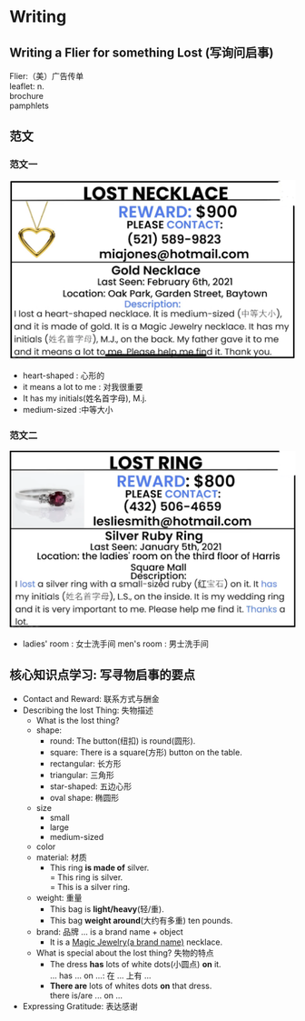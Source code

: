 # Writing
## Writing a Flier for something Lost (写询问启事)
 Flier:（美）广告传单<br>
 leaflet: n.  <br>
 brochure  <br>
 pamphlets  <br>
 ## 范文
 ### 范文一
 ![flier](img/01flier01.png  "flier")
 - heart-shaped : 心形的
 - it means a lot to me : 对我很重要
 - It has my initials(姓名首字母), M.j. 
 - medium-sized :中等大小
 ### 范文二
  ![flier](img/02flier02.png  "flier")
  - ladies' room : 女士洗手间    men's room : 男士洗手间
 ## 核心知识点学习: 写寻物启事的要点
 - Contact and Reward: 联系方式与酬金
 - Describing the lost Thing: 失物描述
    - What is the lost thing?
    - shape:
        - round: The button(纽扣) is round(圆形).
        - square: There is a square(方形) button on the table.
        - rectangular: 长方形
        - triangular: 三角形
        - star-shaped: 五边心形
        - oval shape: 椭圆形
    - size
        - small
        - large
        - medium-sized
    - color
    - material: 材质
        - This ring **is made of** silver. <br>
         = This ring is silver.<br>
         = This is a silver ring.
    - weight: 重量
        - This bag is **light/heavy**(轻/重).
        - This bag **weight around**(大约有多重) ten pounds.
    - brand: 品牌  ... is a brand name + object
        - It is a <u>Magic Jewelry(a brand name)</u> necklace.
    - What is special about the lost thing? 失物的特点
        - The dress **has** lots of white dots(小圆点) **on** it.<br>
        ... has ... on ...:  在 ... 上有 ...
        - **There are** lots of whites dots **on** that dress.<br>
        there is/are ... on ...
 - Expressing Gratitude: 表达感谢
 